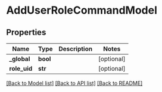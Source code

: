 # AddUserRoleCommandModel

## Properties
Name | Type | Description | Notes
------------ | ------------- | ------------- | -------------
**_global** | **bool** |  | [optional] 
**role_uid** | **str** |  | [optional] 

[[Back to Model list]](../README.md#documentation-for-models) [[Back to API list]](../README.md#documentation-for-api-endpoints) [[Back to README]](../README.md)


